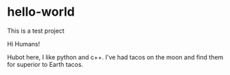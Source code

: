 # hello-world
This is a test project

Hi Humans!

Hubot here, I like python and c++.
I've had tacos on the moon and find them for superior to Earth tacos.

